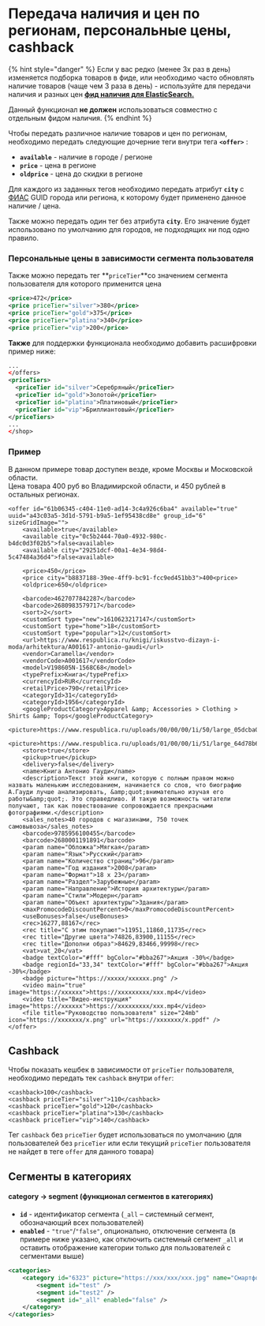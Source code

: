 # Передача наличия и цен по регионам, персональные цены, cashback

{% hint style="danger" %}
Если у вас редко (менее 3х раз в день) изменяется подборка товаров в фиде, или необходимо часто обновлять наличие товаров (чаще чем 3 раза в день) - используйте для передачи наличия и разных цен [**фид наличия для ElasticSearch.**](../fid-nalichiya-dlya-elasticsearch.md)



Данный функционал **не должен** использоваться совместно с отдельным фидом наличия.
{% endhint %}

Чтобы передать различное наличие товаров и цен по регионам, необходимо передать следующие дочерние теги внутри тега **`<offer>`** :

* **`available`** - наличие в городе / регионе
* **`price`** - цена в регионе
* **`oldprice`** - цена до скидки в регионе

Для каждого из заданных тегов необходимо передать атрибут **`city`** с [ФИАС](https://www.alta.ru/fias/) GUID города или региона, к которому будет применено данное наличие / цена.

Также можно передать один тег без атрибута **`city`**. Его значение будет использовано по умолчанию для городов, не подходящих ни под одно правило.

### Персональные цены в зависимости сегмента пользователя

Также можно передать тег **`priceTier`**со значением сегмента пользователя для которого применится цена

```xml
<price>472</price>
<price priceTier="silver">380</price>
<price priceTier="gold">375</price>
<price priceTier="platina">340</price>
<price priceTier="vip">200</price>
```

**Также** для поддержки функционала необходимо добавить расшифровки пример ниже:

```xml
...
</offers>
<priceTiers>
  <priceTier id="silver">Серебряный</priceTier>
  <priceTier id="gold">Золотой</priceTier>
  <priceTier id="platina">Платиновый</priceTier>
  <priceTier id="vip">Бриллиантовый</priceTier>
</priceTiers>
...
</shop>
```

### Пример

В данном примере товар доступен везде, кроме Москвы и Московской области.\
Цена товара 400 руб во Владимирской области, и 450 рублей в остальных регионах.

```markup
<offer id="61b06345-c404-11e0-ad14-3c4a926c6ba4" available="true" uuid="a43c03a5-3d1d-5791-b9a5-1ef95438cd8e" group_id="6" sizeGridImage="">
    <available>true</available>
    <available city="0c5b2444-70a0-4932-980c-b4dc0d3f02b5">false<available>
    <available city="29251dcf-00a1-4e34-98d4-5c47484a36d4">false<available>
    
    <price>450</price>
    <price city="b8837188-39ee-4ff9-bc91-fcc9ed451bb3">400<price>
    <oldprice>650</oldprice>
    
    <barcode>4627077842287</barcode>
    <barcode>2680983579717</barcode>
    <sort>2</sort>
    <customSort type="new">1610623217147</customSort>
    <customSort type="home">18</customSort>
    <customSort type="popular">12</customSort>
    <url>https://www.respublica.ru/knigi/iskusstvo-dizayn-i-moda/arhitektura/A001617-antonio-gaudi</url>
    <vendor>Caramella</vendor>
    <vendorCode>A001617</vendorCode>
    <model>V198605N-1568C68</model>
    <typePrefix>Книга</typePrefix>
    <currencyId>RUR</currencyId>
    <retailPrice>790</retailPrice>
    <categoryId>31</categoryId>
    <categoryId>1956</categoryId>
    <googleProductCategory>Apparel &amp; Accessories > Clothing > Shirts &amp; Tops</googleProductCategory>
    <picture>https://www.respublica.ru/uploads/00/00/00/1i/50/large_05dcba0a72595c8e.jpg</picture>
    <picture>https://www.respublica.ru/uploads/01/00/00/1i/51/large_64d78b626ef2e2c9.jpg</picture>
    <store>true</store>
    <pickup>true</pickup>
    <delivery>false</delivery>
    <name>Книга Антонио Гауди</name>
    <description>Текст этой книги, которую с полным правом можно назвать маленьким исследованием, начинается со слов, что биографию А.Гауди лучше анализировать, &amp;quot;внимательно изучая его работы&amp;quot;. Это справедливо. И такую возможность читатели получают, так как повествование сопровождается прекрасными фотографиями.</description>
    <sales_notes>40 городов с магазинами, 750 точек самовывоза</sales_notes>
    <barcode>9785956100455</barcode>
    <barcode>2680001191891</barcode>
    <param name="Обложка">Мягкая</param>
    <param name="Язык">Русский</param>
    <param name="Количество страниц">96</param>
    <param name="Год издания">2008</param>
    <param name="Формат">18 х 23</param>
    <param name="Раздел">Зарубежные</param>
    <param name="Направление">История архитектуры</param>
    <param name="Стили">Модерн</param>
    <param name="Объект архитектуры">Здания</param>
    <maxPromocodeDiscountPercent>0</maxPromocodeDiscountPercent>
    <useBonuses>false</useBonuses>
    <rec>16277,88167</rec>
    <rec title="С этим покупают">11951,11860,11735</rec>
    <rec title="Другие цвета">74826,83900,11155</rec>
    <rec title="Дополни образ">84629,83466,99998</rec>
    <vat>vat_20</vat>
    <badge textColor="#fff" bgColor="#bba267">Акция -30%</badge>
    <badge regionId="33,34" textColor="#fff" bgColor="#bba267">Акция -30%</badge>
    <badge picture="https://xxxxx/xxxxxx.png" />
    <video main="true" image="https://xxxxxx">https://xxxxxxxxx/xxx.mp4</video>
    <video title="Видео-инструкция" image="https://xxxxxx">https://xxxxxxxxx/xxx.mp4</video>
    <file title="Руководство пользователя" size="24mb" icon="https://xxxxxxx/x.png" url="https://xxxxxxx/x.ppdf" />
</offer>
```

## Cashback

Чтобы показать кешбек в зависимости от `priceTier` пользователя, необходимо передать тек `cashback` внутри `offer`:

```markup
<cashback>100</cashback>
<cashback priceTier="silver">110</cashback>
<cashback priceTier="gold">120</cashback>
<cashback priceTier="platina">130</cashback>
<cashback priceTier="vip">140</cashback>
```

Тег `cashback` без `priceTier` будет использоваться по умолчанию (для пользователей без `priceTier` или если текущий `priceTier` пользователя не найдет в теге `offer` для данного товара)

## Сегменты в категориях

#### category -> segment (функционал сегментов в категориях)

* **`id`** - идентификатор сегмента (`_all` – системный сегмент, обозначающий всех пользователей)
* **`enabled`** - `"true"`/`"false"`, опционально, отключение сегмента (в примере ниже указано, как отключить системный сегмент `_all` и оставить отображение категории только для пользователей с сегментами выше)

```xml
<categories>
    <category id="6323" picture="https://xxx/xxx/xxx.jpg" name="Смартфоны и гаджеты">
        <segment id="test" />
        <segment id="test2" />
        <segment id="_all" enabled="false" />
    </category>
</categories> 
```
